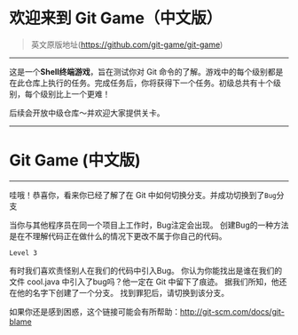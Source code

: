 # 欢迎来到 Git Game（中文版）
> 英文原版地址(https://github.com/git-game/git-game)

----

这是一个**Shell终端游戏**，旨在测试你对 Git 命令的了解。游戏中的每个级别都是在此仓库上执行的任务。完成任务后，你将获得下一个任务。初级总共有十个级别，每个级别比上一个更难！

后续会开放中级仓库～并欢迎大家提供关卡。

---- 

# Git Game (中文版)
----
哇哦！恭喜你，看来你已经了解了在 Git 中如何切换分支。并成功切换到了`Bug`分支

当你与其他程序员在同一个项目上工作时，Bug注定会出现。 
创建Bug的一种方法是在不理解代码正在做什么的情况下更改不属于你自己的代码。

``Level 3``

有时我们喜欢责怪别人在我们的代码中引入Bug。 你认为你能找出是谁在我们的文件 cool.java 中引入了bug吗？他一定在 Git 中留下了痕迹。 据我们所知，他还在他的名字下创建了一个分支。 找到罪犯后，请切换到该分支。

如果你还是感到困惑，这个链接可能会有所帮助：http://git-scm.com/docs/git-blame